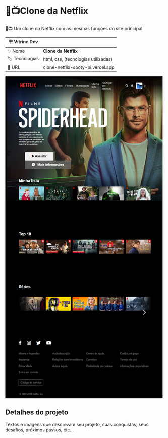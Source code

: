 # 🎥📺Clone da Netflix

🎥📺 Um clone da Netflix com as mesmas funções do site principal

| :placard: Vitrine.Dev |     |
| -------------  | --- |
| :sparkles: Nome        | **Clone da Netflix**
| :label: Tecnologias | html, css, (tecnologias utilizadas)
| :rocket: URL         | clone-netflix-sooty-pi.vercel.app

<!-- Inserir imagem com a #vitrinedev ao final do link -->
![](https://github.com/arthurvicttor/clone-netflix/blob/main/clone-netflix-sooty-pi.vercel.app_%20(1).png#vitrinedev)

## Detalhes do projeto

Textos e imagens que descrevam seu projeto, suas conquistas, seus desafios, próximos passos, etc...
